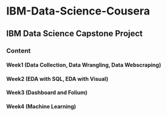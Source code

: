 # IBM-Data-Science-Cousera

## IBM Data Science Capstone Project


### Content

#### Week1 (Data Collection, Data Wrangling, Data Webscraping)
#### Week2 (EDA with SQL, EDA with Visual)
#### Week3 (Dashboard and Folium)
#### Week4 (Machine Learning)


